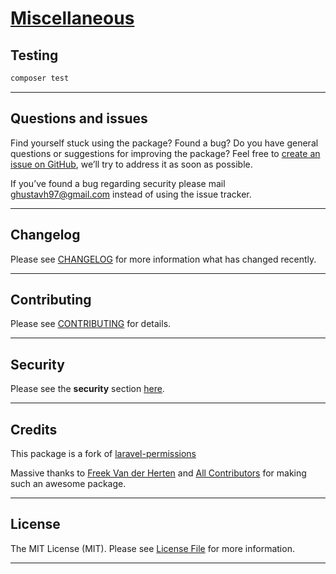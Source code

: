 # <u>Miscellaneous</u>

## Testing

``` bash
composer test
```

---

## Questions and issues

Find yourself stuck using the package? Found a bug? Do you have general questions or suggestions for improving the package? Feel free to [create an issue on GitHub](https://github.com/Oslllo/larakey/issues), we’ll try to address it as soon as possible.

If you’ve found a bug regarding security please mail ghustavh97@gmail.com instead of using the issue tracker.

---

## Changelog

Please see [CHANGELOG](https://github.com/Oslllo/larakey/blob/master/CHANGELOG.md) for more information what has changed recently.

---

## Contributing

Please see [CONTRIBUTING](https://github.com/Oslllo/larakey/blob/master/CONTRIBUTING.md) for details.

---

## Security

Please see the **security** section [here](https://github.com/Oslllo/larakey/#security).

---

## Credits

This package is a fork of [laravel-permissions](https://github.com/spatie/laravel-permission)

Massive thanks to [Freek Van der Herten](https://github.com/freekmurze) and [All Contributors](https://github.com/spatie/laravel-permission/contributors) for making such an awesome package.

---

## License

The MIT License (MIT). Please see [License File](https://github.com/oslllo/larakey/blob/master/LICENSE.md) for more information.

---
